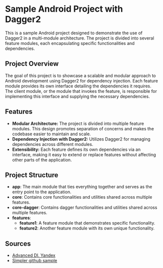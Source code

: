 # Sample Android Project with Dagger2

This is a sample Android project designed to demonstrate the use of Dagger2 in a multi-module architecture. The project is divided into several feature modules, each encapsulating specific functionalities and dependencies.

## Project Overview

The goal of this project is to showcase a scalable and modular approach to Android development using Dagger2 for dependency injection. Each feature module provides its own interface detailing the dependencies it requires. The client module, or the module that invokes the feature, is responsible for implementing this interface and supplying the necessary dependencies.

## Features

- **Modular Architecture:** The project is divided into multiple feature modules. This design promotes separation of concerns and makes the codebase easier to maintain and scale.
- **Dependency Injection with Dagger2:** Utilizes Dagger2 for managing dependencies across different modules.
- **Extensibility:** Each feature defines its own dependencies via an interface, making it easy to extend or replace features without affecting other parts of the application.

## Project Structure

- **app**: The main module that ties everything together and serves as the entry point to the application.
- **core**: Contains core functionalities and utilities shared across multiple features.
- **core-dagger**: Contains dagger functionalities and utilities shared across multiple features.
- **features**:
    - **feature1**: A feature module that demonstrates specific functionality.
    - **feature2**: Another feature module with its own unique functionality.

## Sources
- [Advanced DI. Yandex](https://youtu.be/jp_92ceiZ5M)
- [Simpler github sample](https://github.com/zagayevskiy/android-multimodule-di-example)